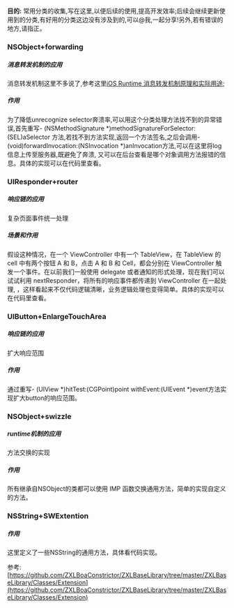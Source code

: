 

**目的:** 常用分类的收集,写在这里,以便后续的使用,提高开发效率;后续会继续更新使用到的分类,有好用的分类这边没有涉及到的,可以@我,一起分享!另外,若有错误的地方,请指正。

### NSObject+forwarding

##### 消息转发机制的应用

消息转发机制这里不多说了,参考这里[iOS Runtime 消息转发机制原理和实际用途](https://www.jianshu.com/p/fdd8f5225f0c);

##### 作用

为了降低unrecognize selector奔溃率,可以用这个分类处理方法找不到的异常错误,首先重写- (NSMethodSignature *)methodSignatureForSelector:(SEL)aSelector
方法,若找不到方法实现,返回一个方法签名,之后会调用- (void)forwardInvocation:(NSInvocation *)anInvocation方法,可以在这里将log信息上传至服务器,既避免了奔溃,
又可以在后台查看是哪个对象调用方法报错的信息。具体的实现可以在代码里查看。

### UIResponder+router

##### 响应链的应用

复杂页面事件统一处理

##### 场景和作用

假设这种情况，在一个 ViewController 中有一个 TableView，在 TableView 的 cell 中有两个按钮 A 和 B，点击 A 和 B 和 Cell，都会分别在 ViewController 触发一个事件。在以前我们一般使用 delegate 或者通知的形式处理，现在我们可以试试利用 nextResponder，将所有的响应事件都传递到 ViewController 在一起处理,
，这样看起来不仅代码逻辑清晰，业务逻辑处理也变得简单。具体的实现可以在代码里查看。

### UIButton+EnlargeTouchArea

##### 响应链的应用

扩大响应范围

##### 作用

通过重写- (UIView *)hitTest:(CGPoint)point withEvent:(UIEvent *)event方法实现扩大button的响应范围。

### NSObject+swizzle

##### runtime机制的应用

方法交换的实现

##### 作用

所有继承自NSObject的类都可以使用 IMP 函数交换通用方法，简单的实现自定义的方法。

### NSString+SWExtention

##### 作用

这里定义了一些NSString的通用方法，具体看代码实现。



参考:[https://github.com/ZXLBoaConstrictor/ZXLBaseLibrary/tree/master/ZXLBaseLibrary/Classes/Extension](https://github.com/ZXLBoaConstrictor/ZXLBaseLibrary/tree/master/ZXLBaseLibrary/Classes/Extension)
